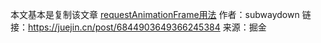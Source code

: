本文基本是复制该文章 [requestAnimationFrame用法](https://juejin.cn/post/6844903649366245384)
作者：subwaydown
链接：https://juejin.cn/post/6844903649366245384
来源：掘金